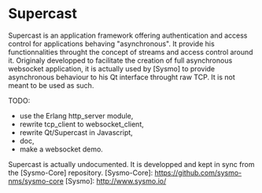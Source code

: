 Supercast
=========


Supercast is an application framework offering authentication and access control for applications behaving "asynchronous". It provide his functionnalities throught the concept of streams and access control around it. Originaly developped to facilitate the creation of full asynchronous websocket application, it is actually used by [Sysmo] to provide asynchronous behaviour to his Qt interface throught raw TCP. It is not meant to be used as such.


TODO:
* use the Erlang http_server module,
* rewrite tcp_client to websocket_client,
* rewrite Qt/Supercast in Javascript,
* doc,
* make a websocket demo.

Supercast is actually undocumented. It is developped and kept in sync from the [Sysmo-Core] repository.
[Sysmo-Core]: https://github.com/sysmo-nms/sysmo-core
[Sysmo]: http://www.sysmo.io/